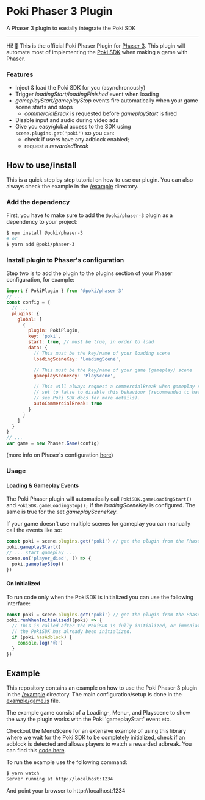# Poki Phaser 3 Plugin
A Phaser 3 plugin to easially integrate the Poki SDK

- - -

Hi! 👋 This is the official Poki Phaser Plugin for 
[Phaser 3](https://phaser.io/phaser3). This plugin will automate most of 
implementing the [Poki SDK](https://sdk.poki.com/) when making a game with 
Phaser.

### Features

- Inject & load the Poki SDK for you (asynchronously)
- Trigger _loadingStart/loadingFinished_ event when loading
- _gameplayStart/gameplayStop_ events fire automatically when your game scene 
  starts and stops
  - _commercialBreak_ is requested before _gameplayStart_ is fired
- Disable input and audio during video ads
- Give you easy/global access to the SDK using `scene.plugins.get('poki')` 
  so you can:
  - check if users have any adblock enabled;
  - request a _rewardedBreak_


## How to use/install

This is a quick step by step tutorial on how to use our plugin. You can also 
always check the example in the [/example](example/) directory.

### Add the dependency

First, you have to make sure to add the `@poki/phaser-3` plugin as a dependency 
to your project:
```bash
$ npm install @poki/phaser-3
# or
$ yarn add @poki/phaser-3
```

### Install plugin to Phaser's configuration

Step two is to add the plugin to the plugins section of your Phaser 
configuration, for example:
```javascript
import { PokiPlugin } from '@poki/phaser-3'
// ...
const config = {
  // ...
  plugins: {
    global: [
      {
        plugin: PokiPlugin,
        key: 'poki',
        start: true, // must be true, in order to load
        data: {
          // This must be the key/name of your loading scene
          loadingSceneKey: 'LoadingScene',

          // This must be the key/name of your game (gameplay) scene
          gameplaySceneKey: 'PlayScene',

          // This will always request a commercialBreak when gameplay starts,
          // set to false to disable this behaviour (recommended to have true,
          // see Poki SDK docs for more details).
          autoCommercialBreak: true
        }
      }
    ]
  }
}
// ...
var game = new Phaser.Game(config)
```
(more info on Phaser's configuration 
[here](https://rexrainbow.github.io/phaser3-rex-notes/docs/site/game/))


### Usage

#### Loading & Gameplay Events

The Poki Phaser plugin will automatically call `PokiSDK.gameLoadingStart()` and
`PokiSDK.gameLoadingStop();` if the _loadingSceneKey_ is configured. The same is
true for the set _gameplaySceneKey_.

If your game doesn't use multiple scenes for gameplay you can manually call
the events like so:

```javascript
const poki = scene.plugins.get('poki') // get the plugin from the Phaser PluginManager
poki.gameplayStart()
// ... start gameplay ...
scene.on('player_died', () => {
  poki.gameplayStop()
})
```

#### On Initialized

To run code only when the PokiSDK is initialized you can use the following 
interface:

```javascript
const poki = scene.plugins.get('poki') // get the plugin from the Phaser PluginManager
poki.runWhenInitialized((poki) => {
  // This is called after the PokiSDK is fully initialized, or immediately if
  // the PokiSDK has already been initialized.
  if (poki.hasAdblock) {
    console.log('😢')
  }
})
```


## Example

This repository contains an example on how to use the Poki Phaser 3 plugin in 
the [/example](example/) directory. The main configuration/setup is done in the
[example/game.js](example/game.js) file.

The example game consist of a Loading-, Menu-, and Playscene to show the way the
plugin works with the Poki 'gameplayStart' event etc.

Checkout the MenuScene for an extensive example of using this library where we 
wait for the Poki SDK to be completely initialized, check if an adblock is 
detected and allows players to watch a rewarded adbreak. You can find this 
[code here](example/scenes/menu.js#L27).

To run the example use the following command:
```bash
$ yarn watch
Server running at http://localhost:1234
```
And point your browser to http://localhost:1234

